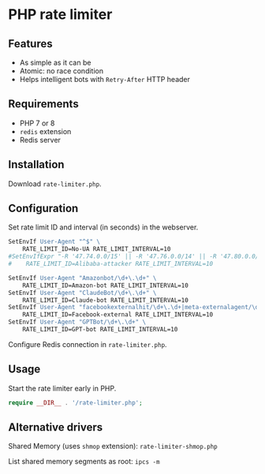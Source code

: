 # PHP rate limiter

## Features

- As simple as it can be
- Atomic: no race condition
- Helps intelligent bots with `Retry-After` HTTP header

## Requirements

- PHP 7 or 8
- `redis` extension
- Redis server

## Installation

Download `rate-limiter.php`.

## Configuration

Set rate limit ID and interval (in seconds) in the webserver.

```apache
SetEnvIf User-Agent "^$" \
    RATE_LIMIT_ID=No-UA RATE_LIMIT_INTERVAL=10
#SetEnvIfExpr "-R '47.74.0.0/15' || -R '47.76.0.0/14' || -R '47.80.0.0/13'" \
#    RATE_LIMIT_ID=Alibaba-attacker RATE_LIMIT_INTERVAL=10

SetEnvIf User-Agent "Amazonbot/\d+\.\d+" \
    RATE_LIMIT_ID=Amazon-bot RATE_LIMIT_INTERVAL=10
SetEnvIf User-Agent "ClaudeBot/\d+\.\d+" \
    RATE_LIMIT_ID=Claude-bot RATE_LIMIT_INTERVAL=10
SetEnvIf User-Agent "facebookexternalhit/\d+\.\d+|meta-externalagent/\d+\.\d+" \
    RATE_LIMIT_ID=Facebook-external RATE_LIMIT_INTERVAL=10
SetEnvIf User-Agent "GPTBot/\d+\.\d+" \
    RATE_LIMIT_ID=GPT-bot RATE_LIMIT_INTERVAL=10
```

Configure Redis connection in `rate-limiter.php`.

## Usage

Start the rate limiter early in PHP.

```php
require __DIR__ . '/rate-limiter.php';
```

## Alternative drivers

Shared Memory (uses `shmop` extension): `rate-limiter-shmop.php`

List shared memory segments as root: `ipcs -m`
